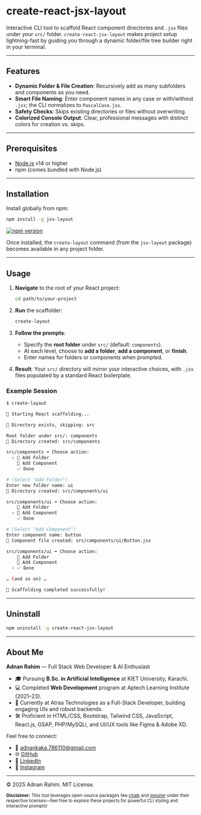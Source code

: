 # create-react-jsx-layout

Interactive CLI tool to scaffold React component directories and `.jsx` files under your `src/` folder. `create-react-jsx-layout` makes project setup lightning-fast by guiding you through a dynamic folder/file tree builder right in your terminal.

---

## Features

- **Dynamic Folder & File Creation**: Recursively add as many subfolders and components as you need.
- **Smart File Naming**: Enter component names in any case or with/without `.jsx`; the CLI normalizes to `PascalCase.jsx`.
- **Safety Checks**: Skips existing directories or files without overwriting.
- **Colorized Console Output**: Clear, professional messages with distinct colors for creation vs. skips.

---

## Prerequisites

- [Node.js](https://nodejs.org/) v14 or higher
- npm (comes bundled with Node.js)

---

## Installation

Install globally from npm:

```bash
npm install -g jsx-layout
```

[![npm version](https://badge.fury.io/js/jsx-layout.svg)](https://www.npmjs.com/package/jsx-layout)

Once installed, the `create-layout` command (from the `jsx-layout` package) becomes available in any project folder.

---

## Usage

1. **Navigate** to the root of your React project:

   ```bash
   cd path/to/your-project
   ```

2. **Run** the scaffolder:

   ```bash
   create-layout
   ```

3. **Follow the prompts**:

   - Specify the **root folder** under `src/` (default: `components`).
   - At each level, choose to **add a folder**, **add a component**, or **finish**.
   - Enter names for folders or components when prompted.

4. **Result**: Your `src/` directory will mirror your interactive choices, with `.jsx` files populated by a standard React boilerplate.

### Example Session

```bash
$ create-layout

🚀 Starting React scaffolding...

📂 Directory exists, skipping: src

Root folder under src/: components
📂 Directory created: src/components

src/components ➡ Choose action:
  › 📁 Add Folder
    📄 Add Component
    ✅ Done

# (Select "Add Folder")
Enter new folder name: ui
📂 Directory created: src/components/ui

src/components/ui ➡ Choose action:
    📁 Add Folder
  › 📄 Add Component
    ✅ Done

# (Select "Add Component")
Enter component name: button
📄 Component file created: src/components/ui/Button.jsx

src/components/ui ➡ Choose action:
    📁 Add Folder
    📄 Add Component
  › ✅ Done

… (and so on) …

🎉 Scaffolding completed successfully!
```

---

## Uninstall

```bash
npm uninstall -g create-react-jsx-layout
```

---

## About Me

**Adnan Rahim** — Full Stack Web Developer & AI Enthusiast

- 🎓 Pursuing **B.Sc. in Artificial Intelligence** at KIET University, Karachi.
- 💻 Completed **Web Development** program at Aptech Learning Institute (2021–23).
- 🏢 Currently at Atraa Technologies as a Full-Stack Developer, building engaging UIs and robust backends.
- 🛠️ Proficient in HTML/CSS, Bootstrap, Tailwind CSS, JavaScript, React.js, GSAP, PHP/MySQLi, and UI/UX tools like Figma & Adobe XD.

Feel free to connect:

- 📧 [adnankaka.786110@gmail.com](mailto:adnankaka.786110@gmail.com)
- 🌐 [GitHub](https://github.com/adnanrahim110)
- 🔗 [LinkedIn](https://www.linkedin.com/in/adnanrahim110)
- 📸 [Instagram](https://www.instagram.com/_.adnan._110/)

---

© 2025 Adnan Rahim. MIT License.

<small>**Disclaimer:** This tool leverages open-source packages like [chalk](https://github.com/chalk/chalk) and [inquirer](https://github.com/SBoudrias/Inquirer.js) under their respective licenses—feel free to explore these projects for powerful CLI styling and interactive prompts!</small>
